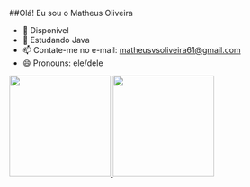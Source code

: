 ##Olá! Eu sou o Matheus Oliveira

- 🔭 Disponível
- 🌱 Estudando Java
- 📫 Contate-me no e-mail: matheusvsoliveira61@gmail.com 
- 😄 Pronouns: ele/dele

<div>
  <a href="https://github.com/MatheusVSOliveira">
  <img height="180em" src="https://github-readme-stats.vercel.app/api?username=MatheusVSOliveira&show_icons=true&theme=dark&include_all_commits=true&count_private=true"/>
  <img height="180em" src="https://github-readme-stats.vercel.app/api/top-langs/?username=MatheusVSOliveira&layout=compact&langs_count=7&theme=dark"/>
</div>
